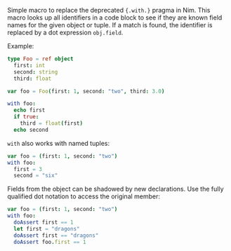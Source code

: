 
Simple macro to replace the deprecated ``{.with.}`` pragma in Nim. This macro
looks up all identifiers in a code block to see if they are known field names
for the given object or tuple. If a match is found, the identifier is replaced
by a dot expression ``obj.field``.

Example:


```nim
type Foo = ref object
  first: int
  second: string
  third: float

var foo = Foo(first: 1, second: "two", third: 3.0)

with foo:
  echo first
  if true:
    third = float(first)
  echo second
```


``with`` also works with named tuples:

```nim
var foo = (first: 1, second: "two")
with foo:
  first = 3
  second = "six"
```


Fields from the object can be shadowed by new declarations. Use the fully
qualified dot notation to access the original member:

```nim
var foo = (first: 1, second: "two")
with foo:
  doAssert first == 1 
  let first = "dragons"
  doAssert first == "dragons" 
  doAssert foo.first == 1
```

